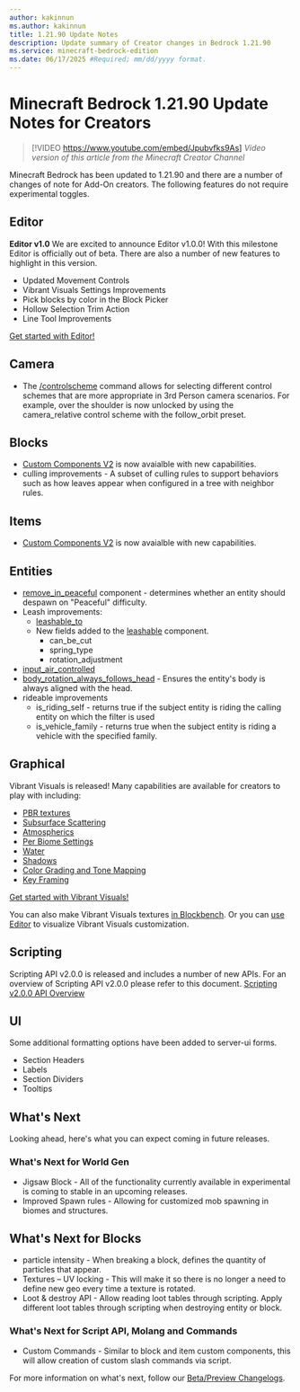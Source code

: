 ```yaml
---
author: kakinnun
ms.author: kakinnun
title: 1.21.90 Update Notes
description: Update summary of Creator changes in Bedrock 1.21.90
ms.service: minecraft-bedrock-edition
ms.date: 06/17/2025 #Required; mm/dd/yyyy format.
---
```


# Minecraft Bedrock 1.21.90 Update Notes for Creators

> [!VIDEO https://www.youtube.com/embed/Jpubvfks9As]
*Video version of this article from the Minecraft Creator Channel*

Minecraft Bedrock has been updated to 1.21.90 and there are a number of changes of note for Add-On creators. The following features do not require experimental toggles.

## Editor

**Editor v1.0**
We are excited to announce Editor v1.0.0! With this milestone Editor is officially out of beta. There are also a number of new features to highlight in this version.

- Updated Movement Controls
- Vibrant Visuals Settings Improvements
- Pick blocks by color in the Block Picker
- Hollow Selection Trim Action
- Line Tool Improvements

[Get started with Editor!](./BedrockEditor/EditorInstallation.md)

## Camera
- The [/controlscheme](../Commands/commands/controlscheme.md) command allows for selecting different control schemes that are more appropriate in 3rd Person camera scenarios. For example, over the shoulder is now unlocked by using the camera_relative control scheme with the follow_orbit preset.

## Blocks
- [Custom Components V2](../Documents/ScriptingV2.0.0Overview.md#custom-components-v2) is now avaialble with new capabilities.
- culling improvements - A subset of culling rules to support behaviors such as how leaves appear when configured in a tree with neighbor rules. 

## Items
- [Custom Components V2](../Documents/ScriptingV2.0.0Overview.md#custom-components-v2) is now avaialble with new capabilities.

## Entities
- [remove_in_peaceful](../Reference/Content/EntityReference/Examples/EntityComponents/minecraftComponent_remove_in_peaceful.md) component - determines whether an entity should despawn on "Peaceful" difficulty. 
- Leash improvements:
  - [leashable_to](../Reference/Content/EntityReference/Examples/EntityComponents/minecraftComponent_leashable_to.md)
  - New fields added to the [leashable](../Reference/Content/EntityReference/Examples/EntityComponents/minecraftComponent_leashable.md) component.
    - can_be_cut
    - spring_type
    - rotation_adjustment
- [input_air_controlled](../Reference/Content/EntityReference/Examples/EntityComponents/minecraftComponent_input_air_controlled.md)
- [body_rotation_always_follows_head](../Reference/Content/EntityReference/Examples/EntityComponents/minecraftComponent_body_rotation_always_follows_head.md) - Ensures the entity's body is always aligned with the head.
- rideable improvements
  - is_riding_self - returns true if the subject entity is riding the calling entity on which the filter is used
  - is_vehicle_family - returns true when the subject entity is riding a vehicle with the specified family.

## Graphical
Vibrant Visuals is released! Many capabilities are available for creators to play with including:
- [PBR textures](../Documents/VibrantVisuals/PBROverview.md)
- [Subsurface Scattering](../Documents/VibrantVisuals/SubSurfaceScatteringCustomization.md)
- [Atmospherics](../Documents/VibrantVisuals/AtmosphericsCustomization.md)
- [Per Biome Settings](../Documents/VibrantVisuals/BiomeCustomization.md)
- [Water](../Documents/VibrantVisuals/WaterCustomization.md)
- [Shadows](../Documents/VibrantVisuals/ShadowsCustomization.md)
- [Color Grading and Tone Mapping](../Documents/VibrantVisuals/ColorGradingToneMappingCustomization.md)
- [Key Framing](../Documents/VibrantVisuals/KeyFrameJSONSyntax.md)

[Get started with Vibrant Visuals!](../Documents/VibrantVisuals/IntroVibrantVisuals.md)

You can also make Vibrant Visuals textures [in Blockbench](../Documents/VibrantVisuals/UseBlockbenchToCreateModelsWithTextures.md). Or you can [use Editor](../Documents/BedrockEditor/EditorVibrantVisuals.md) to visualize Vibrant Visuals customization.

## Scripting
Scripting API v2.0.0 is released and includes a number of new APIs.
For an overview of Scripting API v2.0.0 please refer to this document. [Scripting v2.0.0 API Overview](../Documents/ScriptingV2.0.0Overview.md)

## UI
Some additional formatting options have been added to server-ui forms.
- Section Headers
- Labels
- Section Dividers
- Tooltips

## What's Next

Looking ahead, here's what you can expect coming in future releases.

### What's Next for World Gen

- Jigsaw Block - All of the functionality currently available in experimental is coming to stable in an upcoming releases.
- Improved Spawn rules - Allowing for customized mob spawning in biomes and structures.

## What's Next for Blocks
- particle intensity - When breaking a block, defines the quantity of particles that appear.
- Textures – UV locking - This will make it so there is no longer a need to define new geo every time a texture is rotated.
- Loot & destroy API - Allow reading loot tables through scripting. Apply different loot tables through scripting when destroying entity or block.

### What's Next for Script API, Molang and Commands

- Custom Commands - Similar to block and item custom components, this will allow creation of custom slash commands via script.

For more information on what's next, follow our [Beta/Preview Changelogs](https://feedback.minecraft.net/hc/sections/360001185332).